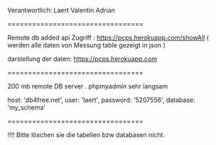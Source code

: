 Verantwortlich:
Laert
Valentin
Adrian


=================================

Remote db added
api Zugriff : https://pcps.herokuapp.com/showAll ( werden alle daten von Messung table gezeigt in json )

darstellung der daten: https://pcps.herokuapp.com

=================================

200 mb remote DB server .
phpmyadmin sehr langsam

host: 'db4free.net',
user: 'laert',
password: '5207556',
database: 'my_schema'

=================================

!!!! Bitte löschen sie die tabellen bzw databasen nicht.
